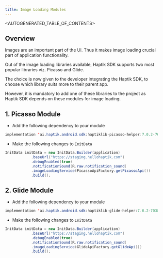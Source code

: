 ```yaml
---
title: Image Loading Modules
---
```


<AUTOGENERATED_TABLE_OF_CONTENTS>

<a name="adding-image-loading-modules"></a>

## Overview

Images are an important part of the UI. Thus it makes image loading
crucial part of application functionality.

Out of the image loading libraries available, Haptik SDK supports two
most popular libraries viz. Picasso and Glide.

The choice is now given to the developer integrating the Haptik SDK, to
choose which library suits more to their parent app.

However, it is mandatory to add one of these libraries to the project as
Haptik SDK depends on these modules for image loading.


## 1. Picasso Module

   - Add the following dependency to your module
   
```java
implementation 'ai.haptik.android.sdk:haptiklib-picasso-helper:7.0.2-70383'
```
- Make the following changes to `InitData`

<!--DOCUSAURUS_CODE_TABS-->
<!--Java-->

```java
InitData initData = new InitData.Builder(application)
            .baseUrl("https://staging.hellohaptik.com")
            .debugEnabled(true)
            .notificationSound(R.raw.notification_sound)
            .imageLoadingService(PicassoApiFactory.getPicassoApi())
            .build();
```

<!--END_DOCUSAURUS_CODE_TABS-->      

## 2. Glide Module

   - Add the following dependency to your module
   
```java
implementation 'ai.haptik.android.sdk:haptiklib-glide-helper:7.0.2-70383'
```

- Make the following changes to `InitData`

<!--DOCUSAURUS_CODE_TABS-->
<!--Java-->

```java
InitData initData = new InitData.Builder(application)
            .baseUrl("https://staging.hellohaptik.com")
            .debugEnabled(true)
            .notificationSound(R.raw.notification_sound)
            .imageLoadingService(GlideApiFactory.getGlideApi())
            .build();
```         


<!--END_DOCUSAURUS_CODE_TABS-->
     